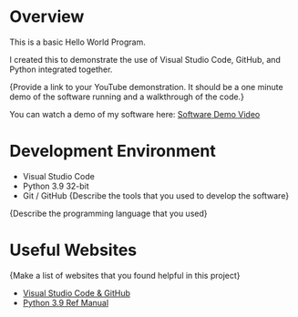 # Overview

This is a basic Hello World Program. 

I created this to demonstrate the use of Visual Studio Code, GitHub, and Python integrated together. 


{Provide a link to your YouTube demonstration.  It should be a one minute demo of the software running and a walkthrough of the code.}

You can watch a demo of my software here: [Software Demo Video](https://youtu.be/sWicMVCWO7Y)

# Development Environment

* Visual Studio Code
* Python 3.9 32-bit
* Git  / GitHub
{Describe the tools that you used to develop the software}

{Describe the programming language that you used}

# Useful Websites

{Make a list of websites that you found helpful in this project}
* [Visual Studio Code & GitHub](https://code.visualstudio.com/docs/editor/versioncontrol)
* [Python 3.9 Ref Manual](https://docs.python.org/3.9/library/)
